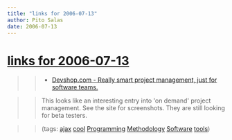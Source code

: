 ```yaml
---
title: "links for 2006-07-13"
author: Pito Salas
date: 2006-07-13
---
```

# [links for 2006-07-13](None)



>>

>>   * [Devshop.com - Really smart project management, just for software
teams.](<http://www.devshop.com/>)

>>

>> This looks like an interesting entry into 'on demand' project management.
See the site for screenshots. They are still looking for beta testers.

>>

>> (tags: [ajax](<http://del.icio.us/pitosalas/ajax>)
[cool](<http://del.icio.us/pitosalas/cool>)
[Programming](<http://del.icio.us/pitosalas/Programming>)
[Methodology](<http://del.icio.us/pitosalas/Methodology>)
[Software](<http://del.icio.us/pitosalas/Software>)
[tools](<http://del.icio.us/pitosalas/tools>))

>>

>>


